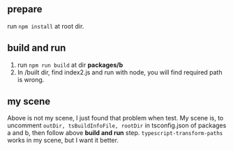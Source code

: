 ## prepare
run `npm install` at root dir.

## build and run
1. run `npm run build` at dir **packages/b**
2. In /built dir, find index2.js and run with node, you will find required path is wrong.

## my scene
Above is not my scene, I just found that problem when test.
My scene is, to uncomment `outDir, tsBuildInfoFile, rootDir` in tsconfig.json of packages a and b, then follow above **build and run** step.
`typescript-transform-paths` works in my scene, but I want it better.

